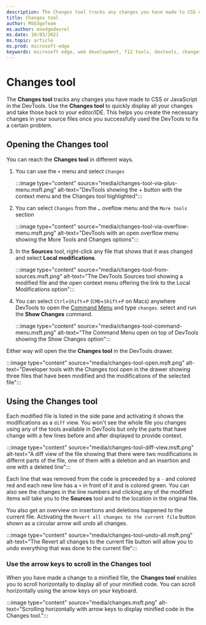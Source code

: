 ```yaml
---
description: The Changes tool tracks any changes you have made to CSS or JavaScript in DevTools.
title: Changes tool
author: MSEdgeTeam
ms.author: msedgedevrel
ms.date: 10/03/2021
ms.topic: article
ms.prod: microsoft-edge
keywords: microsoft edge, web development, f12 tools, devtools, changes
---
```

# Changes tool

<!-- todo: needs edit pass, merge two sections -->

The **Changes tool** tracks any changes you have made to CSS or JavaScript in the DevTools. Use the **Changes tool** to quickly display all your changes and take those back to your editor/IDE. This helps you create the necessary changes in your source files once you successfully used the DevTools to fix a certain problem. 

## Opening the Changes tool 

You can reach the **Changes tool** in different ways.

1. You can use the `+` menu and select `Changes`

     :::image type="content" source="media/changes-tool-via-plus-menu.msft.png" alt-text="DevTools showing the + button with the context menu and the Changes tool highlighted":::

1. You can select `Changes` from the `…` oveflow menu and the `More tools` section 

     :::image type="content" source="media/changes-tool-via-overflow-menu.msft.png" alt-text="DevTools with an open overflow menu showing the More Tools and Changes options":::

1. In the **Sources** tool, right-click any file that shows that it was changed and select **Local modifications**.

     :::image type="content" source="media/changes-tool-from-sources.msft.png" alt-text="The DevTools Sources tool showing a modified file and the open context menu offering the link to the Local Modifications option":::

1. You can select `Ctrl`+`Shift`+`P` (`CMD`+`Shift`+`P` on Macs) anywhere DevTools to open the [Command Menu](../command-menu/index.md) and type `changes`. select and run the **Show Changes** command.

     :::image type="content" source="media/changes-tool-command-menu.msft.png" alt-text="The Command Menu open on top of DevTools showing the Show Changes option":::

Either way will open the the **Changes tool** in the DevTools drawer.

:::image type="content" source="media/changes-tool-open.msft.png" alt-text="Developer tools with the Changes tool open in the drawer showing three files that have been modified and the modifications of the selected file":::

## Using the Changes tool

Each modified file is listed in the side pane and activating it shows the modifications as a `diff` view. You won't see the whole file you changes using any of the tools available in DevTools but only the parts that have change with a few lines before and after displayed to provide context. 

:::image type="content" source="media/changes-tool-diff-view.msft.png" alt-text="A diff view of the file showing that there were two modifications in differnt parts of the file, one of them with a deletion and an insertion and one with a deleted line":::

Each line that was removed from the code is preceeded by a `-` and colored red and each new line has a `+` in front of it and is colored green. You can also see the changes in the line numbers and clicking any of the modified items will take you to the **Sources** tool and to the location in the original file. 

You also get an overview on insertions and deletions happened to the current file. Activating the `Revert all changes to the current file` button shown as a circular arrow will undo all changes.
 
:::image type="content" source="media/changes-tool-undo-all.msft.png" alt-text="The Revert all changes to the current file button will allow you to undo everything that was done to the current file":::

### Use the arrow keys to scroll in the Changes tool

When you have made a change to a minified file, the **Changes tool** enables you to scroll horizontally to display all of your minified code. You can scroll horizontally using the arrow keys on your keyboard.

:::image type="content" source="media/changes.msft.png" alt-text="Scrolling horizontally with arrow keys to display minified code in the Changes tool.":::
